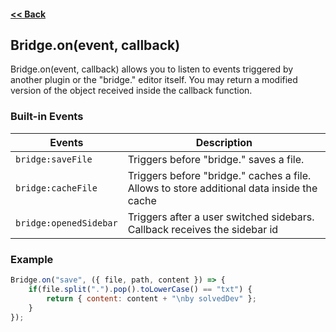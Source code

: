 #### [<< Back](https://github.com/solvedDev/bridge./blob/master/plugins/getting-started.md)
## Bridge.on(event, callback)
Bridge.on(event, callback) allows you to listen to events triggered by another plugin or the "bridge." editor itself. 
You may return a modified version of the object received inside the callback function.

### Built-in Events
| Events | Description |
| --- | --- |
| ```bridge:saveFile``` | Triggers before "bridge." saves a file. |
| ```bridge:cacheFile``` | Triggers before "bridge." caches a file. Allows to store additional data inside the cache |
| ```bridge:openedSidebar``` | Triggers after a user switched sidebars. Callback receives the sidebar id |

### Example
```javascript
Bridge.on("save", ({ file, path, content }) => {
    if(file.split(".").pop().toLowerCase() == "txt") {
        return { content: content + "\nby solvedDev" };
    }
});
```
